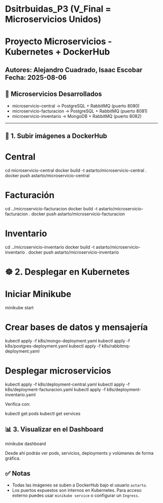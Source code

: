 # Dsitrbuidas_P3 (V_Final = Microservicios Unidos)
# Proyecto Microservicios - Kubernetes + DockerHub

**Autores:** Alejandro Cuadrado, Isaac Escobar  
**Fecha:** 2025-08-06
---

## 🧱 Microservicios Desarrollados
- microservicio-central → PostgreSQL + RabbitMQ (puerto 8080)
- microservicio-facturacion → PostgreSQL + RabbitMQ (puerto 8081)
- microservicio-inventario → MongoDB + RabbitMQ (puerto 8082)
---
## 🐳 1. Subir imágenes a DockerHub
# Central
cd microservicio-central
docker build -t astarto/microservicio-central .
docker push astarto/microservicio-central

# Facturación
cd ../microservicio-facturacion
docker build -t astarto/microservicio-facturacion .
docker push astarto/microservicio-facturacion

# Inventario
cd ../microservicio-inventario
docker build -t astarto/microservicio-inventario .
docker push astarto/microservicio-inventario

# ☸️ 2. Desplegar en Kubernetes
# Iniciar Minikube
minikube start

# Crear bases de datos y mensajería
kubectl apply -f k8s/mongo-deployment.yaml
kubectl apply -f k8s/postgres-deployment.yaml
kubectl apply -f k8s/rabbitmq-deployment.yaml

# Desplegar microservicios
kubectl apply -f k8s/deployment-central.yaml
kubectl apply -f k8s/deployment-facturacion.yaml
kubectl apply -f k8s/deployment-inventario.yaml

Verifica con:

kubectl get pods
kubectl get services

## 📊 3. Visualizar en el Dashboard

minikube dashboard

Desde ahí podrás ver pods, servicios, deployments y volúmenes de forma gráfica.

## ✅ Notas

- Todas las imágenes se suben a DockerHub bajo el usuario `astarto`.
- Los puertos expuestos son internos en Kubernetes. Para acceso externo puedes usar `minikube service` o configurar un `Ingress`.
